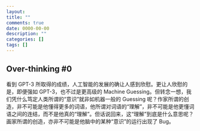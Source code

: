 ```yaml
---
layout: 
title: ""
comments: true
date: 0000-00-00
description: ""
categories: []
tags: []
---
```



## Over-thinking #0


看到 GPT-3 所取得的成绩，人工智能的发展的确让人感到欣慰。更让人欣慰的是，即便强如 GPT-3，也不过是更高级的 Machine Guessing。但转念一想，我们凭什么笃定人类所谓的“意识”就非如机器一般的 Guessing 呢？作家所谓的创造，非不可能是他懂得更多的词语，他所谓对词语的“理解”，非不可能是他更懂词语之间的连结，而不是他真的“理解”。但话说回来，这“理解”到底是什么意思呢？画家所谓的创造，亦非不可能是他脑中的某种“意识”的运行出现了 Bug。